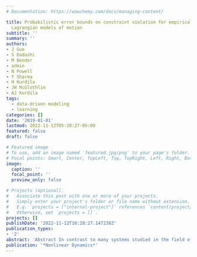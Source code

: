 ```yaml
---
# Documentation: https://wowchemy.com/docs/managing-content/

title: Probabilistic error bounds on constraint violation for empirical-analytical
  Lagrangian models of motion
subtitle: ''
summary: ''
authors:
- J Guo
- S Dadashi
- M Bender
- admin
- N Powell
- Y Sharma
- H Kurdila
- JW McGlothlin
- AJ Kurdila
tags: 
  - data-driven modeling
  - learning
categories: []
date: '2019-01-01'
lastmod: 2022-11-12T05:28:27-05:00
featured: false
draft: false

# Featured image
# To use, add an image named `featured.jpg/png` to your page's folder.
# Focal points: Smart, Center, TopLeft, Top, TopRight, Left, Right, BottomLeft, Bottom, BottomRight.
image:
  caption: ''
  focal_point: ''
  preview_only: false

# Projects (optional).
#   Associate this post with one or more of your projects.
#   Simply enter your project's folder or file name without extension.
#   E.g. `projects = ["internal-project"]` references `content/project/deep-learning/index.md`.
#   Otherwise, set `projects = []`.
projects: []
publishDate: '2022-11-12T10:28:27.147238Z'
publication_types:
- '2'
abstract: 'Abstract In contrast to many systems studied in the field of classical mechanics, models of animal motion are often distinguished in that they are both highly uncertain and evolve in a high-dimensional configuration space Q. Often it is either suspected or known that a particular motion regime evolves on or near some smaller subset Q 0 ⊆ Q . In some cases, Q 0 may itself be a submanifold of Q. A general strategy is presented in this paper for constructing empirical-analytical Lagrangian (EAL) models of the mechanics of such systems. It is assumed that the set Q0 ⊆ Q is defined by a collection of unknown holonomic constraints on the full configuration space. Since the ana- lytic form of the holonomic constraints is unknown, EAL models are defined that use experimental observations {z1,...,zN} ⊆ QN to ensure that the approximate system models evolve near the underlying submanifold Q0. This paper gives a precise characterization of a probabilistic measure of the distance from the EAL model to the underlying submanifold.'
publication: '*Nonlinear Dynamics*'
---
```

